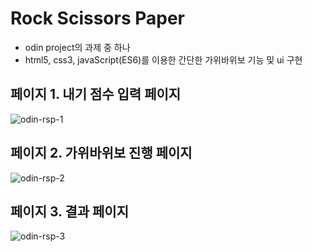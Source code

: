 # Rock Scissors Paper

- odin project의 과제 중 하나
- html5, css3, javaScript(ES6)를 이용한 간단한 가위바위보 기능 및 ui 구현

## 페이지 1. 내기 점수 입력 페이지

![odin-rsp-1](https://github.com/JiWoo-Yoo/odin-rsp/assets/145994347/f0a9599f-bede-4105-8cb2-30b7d7775557)

## 페이지 2. 가위바위보 진행 페이지

![odin-rsp-2](https://github.com/JiWoo-Yoo/odin-rsp/assets/145994347/4d22cb2e-1657-44ab-963b-674139a021cc)

## 페이지 3. 결과 페이지

![odin-rsp-3](https://github.com/JiWoo-Yoo/odin-rsp/assets/145994347/a7649d99-e317-4d7e-ba8e-d67ea7498139)
